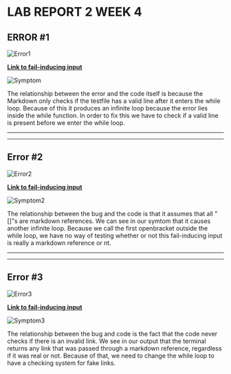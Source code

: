 # LAB REPORT 2 WEEK 4

## **ERROR #1**

![Error1](labreport2error1.png)

[**Link to fail-inducing input**](https://github.com/davidmyoungg/markdown-parser/commit/b7c8355f1f5b1f0892d2e40144fffbbad179dcf3)

![**Symptom**](https://gyazo.com/194b832486d82fe4720e1309a33b8949)

The relationship between the error and the code itself is because the Markdown only checks if the testfile has a valid line after it enters the while loop. Because of this it produces an infinite loop because the error lies inside the while function. In order to fix this we have to check if a valid line is present before we enter the while loop.

-----
-----

## **Error #2**

![Error2](https://gyazo.com/00833463a6fbc34d5dc78e4c58d5190e)

[**Link to fail-inducing input**](https://github.com/davidmyoungg/markdown-parser/commit/3afe1df3d20ba3163a8079d7e02df67695d52167)

![Symptom2](https://gyazo.com/470cbdc4425109e5430011e4caeb215e)

The relationship between the bug and the code is that it assumes that all "[]"s are markdown references. We can see in our symtom that it causes another infinite loop. Because we call the first openbracket outside the while loop, we have no way of testing whether or not this fail-inducing input is really a markdown reference or nt.

-----
----

## **Error #3**

![Error3](https://gyazo.com/a03840adaa0d1e1a76d1865d439c9e77)

[**Link to fail-inducing input**](https://github.com/davidmyoungg/markdown-parser/commit/dd6fb2fe84e8426526870be1d7c90c53651964c5)

![Symptom3](https://gyazo.com/1e15e23ef17109690362d22958feb6ef)

The relationship between the bug and code is the fact that the code never checks if there is an invalid link. We see in our output that the terminal returns any link that was passed through a markdown reference, regardless if it was real or not. Because of that, we need to change the while loop to have a checking system for fake links.
